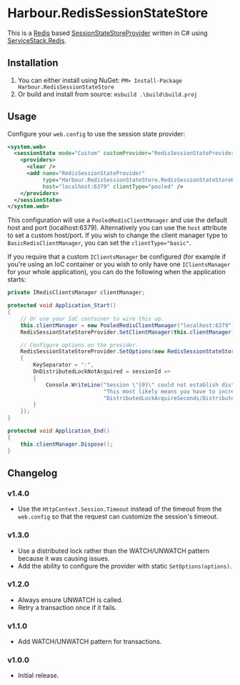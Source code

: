 Harbour.RedisSessionStateStore
==============================

This is a [Redis](http://redis.io/) based [SessionStateStoreProvider](http://msdn.microsoft.com/en-us/library/ms178587.aspx)
written in C# using [ServiceStack.Redis](https://github.com/ServiceStack/ServiceStack.Redis).

Installation
------------

1. You can either install using NuGet: `PM> Install-Package Harbour.RedisSessionStateStore`
2. Or build and install from source: `msbuild .\build\build.proj`

Usage
-----

Configure your `web.config` to use the session state provider:

```xml
<system.web>
  <sessionState mode="Custom" customProvider="RedisSessionStateProvider">
    <providers>
      <clear />
      <add name="RedisSessionStateProvider" 
           type="Harbour.RedisSessionStateStore.RedisSessionStateStoreProvider" 
           host="localhost:6379" clientType="pooled" />
    </providers>
  </sessionState>
</system.web>
```

This configuration will use a `PooledRedisClientManager` and use the default host
and port (localhost:6379). Alternatively you can use the `host` attribute 
to set a custom host/port. If you wish to change the client manager type to
`BasicRedisClientManager`, you can set the `clientType="basic"`.

If you require that a custom `IClientsManager` be configured (for example if you're
using an IoC container or you wish to only have one `IClientsManager` for your
whole application), you can do the following when the application starts:

```csharp
private IRedisClientsManager clientManager;

protected void Application_Start()
{
    // Or use your IoC container to wire this up.
    this.clientManager = new PooledRedisClientManager("localhost:6379");
    RedisSessionStateStoreProvider.SetClientManager(this.clientManager);

    // Configure options on the provider.
    RedisSessionStateStoreProvider.SetOptions(new RedisSessionStateStoreOptions()
    {
        KeySeparator = ":",
        OnDistributedLockNotAcquired = sessionId =>
        {
            Console.WriteLine("Session \"{0}\" could not establish distributed lock. " +
                              "This most likely means you have to increase the " +
                              "DistributedLockAcquireSeconds/DistributedLockTimeoutSeconds.", sessionId);
        }
    });
}

protected void Application_End()
{
    this.clientManager.Dispose();
}
```

Changelog
---------

### v1.4.0
- Use the `HttpContext.Session.Timeout` instead of the timeout from the `web.config`
  so that the request can customize the session's timeout.

### v1.3.0
- Use a distributed lock rather than the WATCH/UNWATCH pattern because
  it was causing issues.
- Add the ability to configure the provider with static `SetOptions(options)`.

### v1.2.0
- Always ensure UNWATCH is called.
- Retry a transaction once if it fails.

### v1.1.0
- Add WATCH/UNWATCH pattern for transactions.

### v1.0.0
- Initial release.